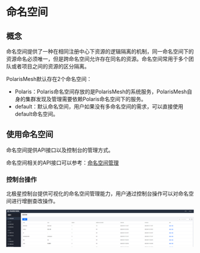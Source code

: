 
#  命名空间

## 概念

命名空间提供了一种在相同注册中心下资源的逻辑隔离的机制，同一命名空间下的资源命名必须唯一，但是跨命名空间允许存在同名的资源。命名空间常用于多个团队或者项目之间的资源的区分隔离。

PolarisMesh默认存在2个命名空间：

- Polaris：Polaris命名空间存放的是PolarisMesh的系统服务，PolarisMesh自身的集群发现及管理需要依赖Polaris命名空间下的服务。
- default：默认命名空间，用户如果没有多命名空间的需求，可以直接使用default命名空间。

## 使用命名空间

命名空间提供API接口以及控制台的管理方式。

命名空间相关的API接口可以参考：[命名空间管理](https://polarismesh.cn/zh/doc/%E5%8F%82%E8%80%83/%E6%8E%A5%E5%8F%A3%E6%96%87%E6%A1%A3/%E5%91%BD%E5%90%8D%E7%A9%BA%E9%97%B4%E7%AE%A1%E7%90%86.html#%E5%91%BD%E5%90%8D%E7%A9%BA%E9%97%B4%E7%AE%A1%E7%90%86)

### 控制台操作

北极星控制台提供可视化的命名空间管理能力，用户通过控制台操作可以对命名空间进行增删查改操作。

![](图片/命名空间/命名空间控制台.png)
